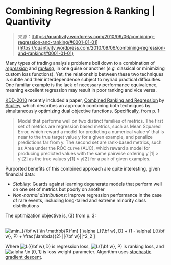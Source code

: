 <!--yml
category: 未分类
date: 2024-05-18 13:53:12
-->

# Combining Regression & Ranking | Quantivity

> 来源：[https://quantivity.wordpress.com/2010/09/06/combining-regression-and-ranking/#0001-01-01](https://quantivity.wordpress.com/2010/09/06/combining-regression-and-ranking/#0001-01-01)

Many types of trading analysis problems boil down to a combination of [*regression*](http://en.wikipedia.org/wiki/Regression_analysis) and [*ranking*](http://en.wikipedia.org/wiki/Ranking), in one guise or another (*e.g.* classical or minimizing custom loss functions). Yet, the relationship between these two techniques is subtle and their interdependence subject to myriad practical difficulties. One familiar example is the lack of necessary performance equivalence, meaning excellent regression may result in poor ranking and vice versa.

[KDD-2010](http://www.sigkdd.org/kdd2010/) recently included a paper, [Combined Ranking and Regression](http://www.eecs.tufts.edu/~dsculley/papers/combined-ranking-and-regression.pdf) by [Sculley](http://www.eecs.tufts.edu/~dsculley/), which describes an approach combining both techniques by simultaneously optimizing dual objective functions. Specifically, from p. 1:

> Model that performs well on two distinct families of metrics. The first set of metrics are regression based metrics, such as Mean Squared Error, which reward a model for predicting a numerical value y′ that is near to the true target value y for a given example, and penalize predictions far from y. The second set are rank-based metrics, such as Area under the ROC curve (AUC), which reward a model for producing predicted values with the same pairwise ordering y′[1] > y′[2] as the true values y[1] > y[2] for a pair of given examples.

Purported benefits of this combined approach are quite interesting, given financial data:

*   *Stability*: Guards against learning degenerate models that perform well on one set of metrics but poorly on another
*   *Non-normal distributions*: Improve regression performance in the case of rare events, including long-tailed and extreme minority class distributions

The optimization objective is, (3) from p. 3:

     ![\min_{{\bf w} \in \mathbb{R}^m} [ \alpha L({\bf w}, D) + (1 - \alpha) L({\bf w}, P) + \frac{\lambda}{2} ||{\bf w}||^2_2 ] ](img/53095a8a1d902f2a26cdc8586f4a7fb9.png)

Where ![L({\bf w},D) ](img/fa51131c398071da06449411fbf99c67.png) is regression loss, ![L({\bf w}, P) ](img/e4a91fe1202946374d98d86baa4b1de4.png) is ranking loss, and ![\alpha \in [0, 1] ](img/53f0dd9b602ff1f4d81daf74b8444c4b.png) is loss weight parameter. Algorithm uses [stochastic gradient descent](http://en.wikipedia.org/wiki/Stochastic_gradient_descent).